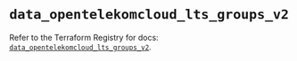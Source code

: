 # `data_opentelekomcloud_lts_groups_v2`

Refer to the Terraform Registry for docs: [`data_opentelekomcloud_lts_groups_v2`](https://registry.terraform.io/providers/opentelekomcloud/opentelekomcloud/1.36.42/docs/data-sources/lts_groups_v2).

